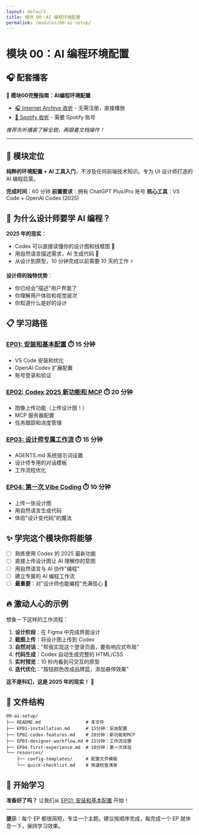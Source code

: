 ```yaml
---
layout: default
title: 模块 00：AI 编程环境配置
permalink: /modules/00-ai-setup/
---
```


# 模块 00：AI 编程环境配置

## 🎧 配套播客

**🎵 模块00完整指南：AI编程环境配置**
- [🎧 Internet Archive 收听](https://archive.org/details/00-ai-setup#) - 无需注册，直接播放
- [🎵 Spotify 收听](https://open.spotify.com/episode/1nG4uSushJnhrOyUulEUk3?si=7aJsDMQARE6-WyqJBbTwAg) - 需要 Spotify 账号

*推荐先听播客了解全貌，再跟着文档操作！*

---

## 🎯 模块定位

**纯粹的环境配置 + AI 工具入门**，不涉及任何前端技术知识。专为 UI 设计师打造的 AI 编程启蒙。

**完成时间**：60 分钟
**前置要求**：拥有 ChatGPT Plus/Pro 账号
**核心工具**：VS Code + OpenAI Codex (2025)

## 🚀 为什么设计师要学 AI 编程？

**2025 年的现实**：
- Codex 可以直接读懂你的设计图和线框图 📐
- 用自然语言描述需求，AI 生成代码 💬
- 从设计到原型，10 分钟完成以前需要 10 天的工作 ⚡

**设计师的独特优势**：
- 你已经会"描述"用户界面了
- 你理解用户体验和视觉层次
- 你知道什么是好的设计

## 📋 学习路径

### [EP01: 安装和基本配置](EP01-installation/) ⏱️ 15 分钟
- VS Code 安装和优化
- OpenAI Codex 扩展配置
- 账号登录和验证

### [EP02: Codex 2025 新功能和 MCP](EP02-codex-features/) ⏱️ 20 分钟
- 图像上传功能（上传设计图！）
- MCP 服务器配置
- 任务跟踪和进度管理

### [EP03: 设计师专属工作流](EP03-designer-workflow/) ⏱️ 15 分钟
- AGENTS.md 系统提示词设置
- 设计师专用的对话模板
- 工作流程优化

### [EP04: 第一次 Vibe Coding](EP04-first-experience/) ⏱️ 10 分钟
- 上传一张设计图
- 用自然语言生成代码
- 体验"设计变代码"的魔法

## ✨ 学完这个模块你将能够

- [ ] 熟练使用 Codex 的 2025 最新功能
- [ ] 直接上传设计图让 AI 理解你的意图
- [ ] 用自然语言与 AI 协作"编程"
- [ ] 建立专属的 AI 编程工作流
- [ ] **最重要**：对"设计师也能编程"充满信心 💪

## 🔥 激动人心的示例

想象一下这样的工作流程：

1. **设计阶段**：在 Figma 中完成界面设计
2. **截图上传**：将设计图上传到 Codex
3. **自然对话**："帮我实现这个登录页面，要有响应式布局"
4. **代码生成**：Codex 自动生成完整的 HTML/CSS
5. **实时预览**：10 秒内看到可交互的原型
6. **迭代优化**："按钮颜色改成品牌蓝，添加悬停效果"

**这不是科幻，这是 2025 年的现实！** 🚀

## 📁 文件结构

```
00-ai-setup/
├── README.md                 # 本文件
├── EP01-installation.md      # 15分钟：安装配置
├── EP02-codex-features.md    # 20分钟：新功能和MCP
├── EP03-designer-workflow.md # 15分钟：工作流设置
├── EP04-first-experience.md  # 10分钟：第一次体验
└── resources/
    ├── config-templates/     # 配置文件模板
    └── quick-checklist.md    # 快速检查清单
```

## 🎯 开始学习

**准备好了吗？** 让我们从 [EP01: 安装和基本配置](EP01-installation.md) 开始！

---

**提示**：每个 EP 都很简短，专注一个主题。建议按顺序完成，每完成一个 EP 就休息一下，保持学习效果。